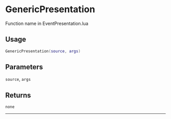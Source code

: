 # GenericPresentation
Function name in EventPresentation.lua
## Usage
```lua
GenericPresentation(source, args)
```
## Parameters
`source`, `args`
## Returns
`none`

---